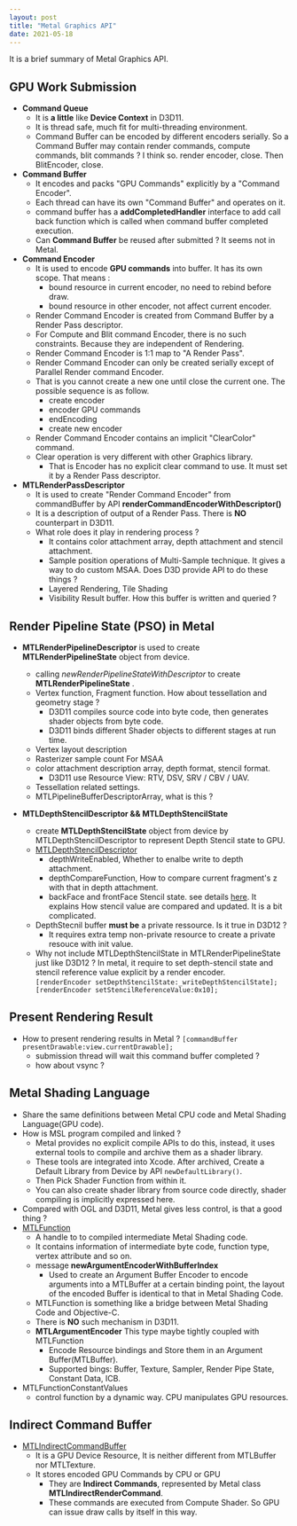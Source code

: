 ```yaml
---
layout: post
title: "Metal Graphics API" 
date: 2021-05-18
---
```

It is a brief summary of Metal Graphics API.

## GPU Work Submission
- **Command Queue**
  - It is **a little** like **Device Context** in D3D11.
  - It is thread safe, much fit for multi-threading environment.
  - Command Buffer can be encoded by different encoders serially. So a Command Buffer may contain render commands, compute commands, blit commands ?  I think so. render encoder, close.  Then BlitEncoder, close.
- **Command Buffer**
  - It encodes and packs "GPU Commands" explicitly by a "Command Encoder".
  - Each thread can have its own "Command Buffer" and operates on it.
  - command buffer has a **addCompletedHandler** interface to add call back function which is called when command buffer completed execution.
  - Can **Command Buffer** be reused after submitted ?  It seems not in Metal.
- **Command Encoder**
  - It is used to encode **GPU commands** into buffer. It has its own scope. That means :
    - bound resource in current encoder, no need to rebind before draw.
    - bound resource in other encoder, not affect current encoder.
  - Render Command Encoder is created from Command Buffer by a Render Pass descriptor.
  - For Compute and Blit command Encoder, there is no such constraints. Because they are independent of Rendering.
  - Render Command Encoder is 1:1 map to "A Render Pass". 
  - Render Command Encoder can only be created serially except of Parallel Render command Encoder.
  - That is you cannot create a new one  until close the current one. The possible sequence is as follow.
    - create encoder
    - encoder GPU commands
    - endEncoding
    - create new encoder
  - Render Command Encoder contains an implicit "ClearColor" command. 
  - Clear operation is very different with other Graphics library. 
    - That is Encoder has no explicit clear command to use. It must set it by a Render Pass descriptor.
- **MTLRenderPassDescriptor**
  - It is used to create "Render Command Encoder" from commandBuffer by API **renderCommandEncoderWithDescriptor()**
  - It is a description of output of a Render Pass. There is **NO** counterpart in D3D11.
  - What role does it play in rendering process ?
    - It contains color attachment array, depth attachment and stencil attachment. 
    - Sample position operations of Multi-Sample technique. It gives a way to do custom MSAA. Does D3D provide API to do these things ? 
    - Layered Rendering, Tile Shading 
    - Visibility Result buffer. How this buffer is written and queried ?
## Render Pipeline State (PSO) in Metal
- **MTLRenderPipelineDescriptor** is used to create **MTLRenderPipelineState** object from device.
  - calling *newRenderPipelineStateWithDescriptor* to create **MTLRenderPipelineState** .
  - Vertex function, Fragment function. How about tessellation and geometry stage ?
      - D3D11 compiles source code into byte code, then generates shader objects from byte code.
      - D3D11 binds different Shader objects to  different stages at run time.
  - Vertex layout description
  - Rasterizer sample count For MSAA
  - color attachment description array, depth format, stencil format. 
    - D3D11 use Resource View: RTV, DSV, SRV / CBV / UAV.
  - Tessellation related settings.
  - MTLPipelineBufferDescriptorArray, what is this ?

- **MTLDepthStencilDescriptor && MTLDepthStencilState** 
  - create **MTLDepthStencilState** object from device by MTLDepthStencilDescriptor to represent Depth Stencil state to GPU.
  - [MTLDepthStencilDescriptor](https://developer.apple.com/documentation/metal/mtldepthstencildescriptor?language=objc)
    - depthWriteEnabled, Whether to enalbe write to depth attachment.
    - depthCompareFunction, How to compare current fragment's z with that in depth attachment.
    - backFace and frontFace Stencil state. see details [here](https://developer.apple.com/documentation/metal/mtlstencildescriptor?language=objc). It explains How stencil value are compared and updated. It is a bit complicated.
  - DepthStecnil buffer **must be** a private ressource. Is it true in D3D12 ?  
    - It requires extra temp non-private resource to create a private resouce with init value.
  -  Why not include MTLDepthStencilState in MTLRenderPipelineState just like D3D12 ?  In metal, it require to set           depth-stencil state and stencil reference value explicit by a render encoder.  
  `[renderEncoder setDepthStencilState:_writeDepthStencilState]; [renderEncoder setStencilReferenceValue:0x10];`

## Present Rendering Result
- How to present rendering results in Metal ? `[commandBuffer presentDrawable:view.currentDrawable];`
  - submission thread will wait this command buffer completed ?
  - how about vsync ?

## Metal Shading Language
- Share the same definitions between Metal CPU code and Metal Shading Language(GPU code).
- How is MSL program compiled and linked ? 
    - Metal provides no explicit compile APIs to do this, instead, it uses external tools to compile and archive them as a shader library.
    - These tools are integrated into Xcode. After archived, Create a Default Library from Device by API `newDefaultLibrary()`.
    - Then Pick Shader Function from within it.
    - You can also create shader library from source code directly, shader compiling is implicitly expressed here. 
- Compared with OGL and D3D11, Metal gives less control, is that a good thing ?
- [MTLFunction](https://developer.apple.com/documentation/metal/mtlfunction?language=objc)
  - A handle to to compiled intermediate Metal Shading code.
  - It contains information of intermediate byte code, function type, vertex attribute and so on.
  - message **newArgumentEncoderWithBufferIndex**
    - Used to create an Argument Buffer Encoder to encode arguments into a MTLBuffer at a certain binding point, the layout of the encoded Buffer is identical to that in Metal Shading Code.
  - MTLFunction is something like a bridge between Metal Shading Code and Objective-C.
  - There is **NO** such mechanism in D3D11.
  - **MTLArgumentEncoder** This type maybe tightly coupled with MTLFunction
    - Encode Resource bindings and Store them in an Argument Buffer(MTLBuffer).
    - Supported bings: Buffer, Texture, Sampler, Render Pipe State, Constant Data, ICB.
- MTLFunctionConstantValues
  - control function by a dynamic way. CPU manipulates GPU resources.

## Indirect Command Buffer
- [MTLIndirectCommandBuffer](https://developer.apple.com/documentation/metal/mtlindirectcommandbuffer?language=objc)
  - It is a GPU Device Resource, It is neither different from MTLBuffer nor MTLTexture.
  - It stores encoded GPU Commands by CPU or GPU
    - They are **Indirect Commands**, represented by Metal class **MTLIndirectRenderCommand**.
    - These commands are executed from Compute Shader. So GPU can issue draw calls by itself in this way.
